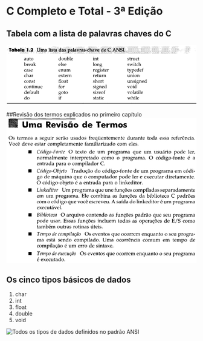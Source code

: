 # C Completo e Total - 3ª Edição

## Tabela com a lista de palavras chaves do C
![Tabela contendo a lista de palavras-chave de C ANSI](imagens/tab-01-002-lista-de-palavras-chaves-de-C-ANSI.png)

##Revisão dos termos explicados no primeiro capítulo
![Revisão dos Termos](imagens/cap-01-revisao-dos-termos.png)

## Os cinco tipos básicos de dados

1. char
2. int
3. float
4. double
5. void

![Todos os tipos de dados definidos no padrão ANSI](imagens/tab-02-001-todos-os-tipos-de-dados-definidos-no-padrão-ANSI.png)